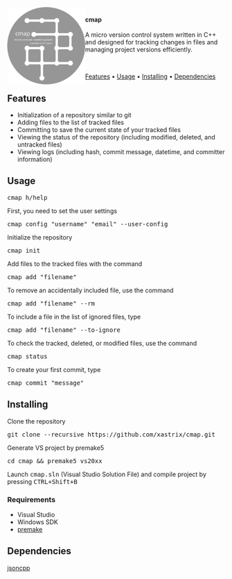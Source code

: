 <img align="left" src="https://github.com/xastrix/cmap/blob/master/media/logo.png" width="180">
<h4>cmap</h4>
<p>A micro version control system written in C++ and designed for tracking changes in files and managing project versions efficiently.</p>
<br>
<p>
  <a href="#features">Features</a> •
  <a href="#usage">Usage</a> •
  <a href="#installing">Installing</a> •
  <a href="#dependencies">Dependencies</a>
</p>
<h2>Features</h2>
<ul>
  <li>Initialization of a repository similar to git</li>
  <li>Adding files to the list of tracked files</li>
  <li>Committing to save the current state of your tracked files</li>
  <li>Viewing the status of the repository (including modified, deleted, and untracked files)</li>
  <li>Viewing logs (including hash, commit message, datetime, and committer information)</li>
</ul>
<h2>Usage</h2>
<pre>cmap h/help</pre>
<p>First, you need to set the user settings</p>
<pre>cmap config "username" "email" --user-config</pre>
<p>Initialize the repository</p>
<pre>cmap init</pre>
<p>Add files to the tracked files with the command</p>
<pre>cmap add "filename"</pre>
<p>To remove an accidentally included file, use the command</p>
<pre>cmap add "filename" --rm</pre>
<p>To include a file in the list of ignored files, type</p>
<pre>cmap add "filename" --to-ignore</pre>
<p>To check the tracked, deleted, or modified files, use the command</p>
<pre>cmap status</pre>
<p>To create your first commit, type</p>
<pre>cmap commit "message"</pre>
<h2>Installing</h2>
<p>Clone the repository</p>
<pre>git clone --recursive https://github.com/xastrix/cmap.git</pre>
<p>Generate VS project by premake5</p>
<pre>cd cmap && premake5 vs20xx</pre>
<p>
  Launch <kbd>cmap.sln</kbd> (Visual Studio Solution File) and compile project by pressing <kbd><kbd>CTRL</kbd>+<kbd>Shift</kbd>+<kbd>B</kbd></kbd>
</p>
<h3>Requirements</h3>
<ul>
  <li>Visual Studio</li>
  <li>Windows SDK</li>
  <li><a href="https://github.com/premake/premake-core">premake</a></li>
</ul>
<h2>Dependencies</h2>
<a href="https://github.com/open-source-parsers/jsoncpp">jsoncpp</a>